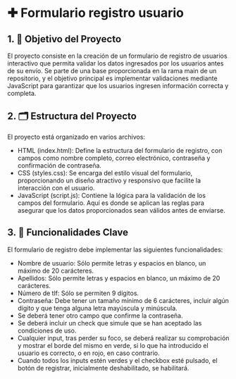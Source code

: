 # ✚ Formulario registro usuario
## 1. 🎯 Objetivo del Proyecto

El proyecto consiste en la creación de un formulario de registro de usuarios interactivo que permita validar los datos ingresados por los usuarios antes de su envío. Se parte de una base proporcionada en la rama main de un repositorio, y el objetivo principal es implementar validaciones mediante JavaScript para garantizar que los usuarios ingresen información correcta y completa.

## 2. 🗂️ Estructura del Proyecto

El proyecto está organizado en varios archivos:

* HTML (index.html): Define la estructura del formulario de registro, con campos como nombre completo, correo electrónico, contraseña y confirmación de contraseña.
* CSS (styles.css): Se encarga del estilo visual del formulario, proporcionando un diseño atractivo y responsivo que facilite la interacción con el usuario.
* JavaScript (script.js): Contiene la lógica para la validación de los campos del formulario. Aquí es donde se aplican las reglas para asegurar que los datos proporcionados sean válidos antes de enviarse.

## 3. 📄 Funcionalidades Clave

El formulario de registro debe implementar las siguientes funcionalidades:

-	Nombre de usuario: Sólo permite letras y espacios en blanco, un máximo de 20 carácteres.
-	Apellidos: Sólo permite letras y espacios en blanco, un máximo de 20 carácteres.
-	Número de tlf: Sólo se permiten 9 dígitos.
-	Contraseña: Debe tener un tamaño mínimo de 6 carácteres, incluir algún dígito y que tenga alguna letra mayúscula y minúscula. 
- Se deberá tener otro campo que confirme la contraseña.
-	Se deberá incluir un check que simule que se han aceptado las condiciones de uso.
- Cualquier input, tras perder su foco, se deberá realizar su comprobación y mostrar el borde del mismo en verde, si lo que ha introducido el usuario es correcto, o en rojo, en caso contrario.
- Cuando todos los inputs estén verdes y el checkbox esté pulsado, el botón de registrar, inicialmente deshabilitado, se habilitará.

